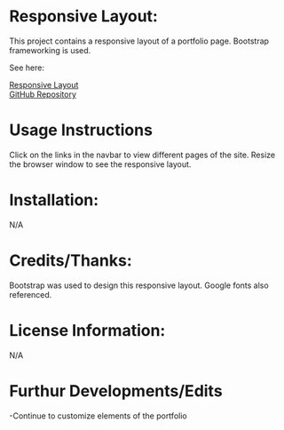# Responsive Layout:
This project contains a responsive layout of a portfolio page. Bootstrap frameworking is used.

See here:

[Responsive Layout]()
<br>
[GitHub Repository]()

# Usage Instructions
Click on the links in the navbar to view different pages of the site. Resize the browser window to see the responsive layout.

# Installation:
N/A

# Credits/Thanks:
Bootstrap was used to design this responsive layout. Google fonts also referenced.

# License Information: 
N/A

# Furthur Developments/Edits
-Continue to customize elements of the portfolio
